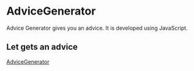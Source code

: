 # AdviceGenerator
Advice Generator gives you an advice. It is developed using JavaScript.

## Let gets an advice
[AdviceGenerator](https://abieproject09-advicegenerator.netlify.app/)
